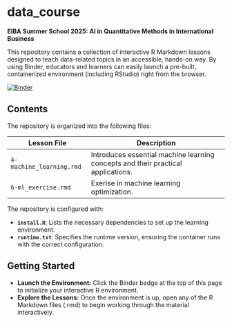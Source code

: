 # data_course

**EIBA Summer School 2025: AI in Quantitative Methods in International Business**

This repository contains a collection of interactive R Markdown lessons designed
to teach data-related topics in an accessible, hands-on way. By using Binder,
educators and learners can easily launch a pre-built, containerized environment
(including RStudio) right from the browser.

[![Binder](https://mybinder.org/badge_logo.svg)](https://mybinder.org/v2/gh/ha-pu/data_course/HEAD?urlpath=rstudio)

## Contents

The repository is organized into the following files:

| **Lesson File**            | **Description**                                                                      |
|----------------------------|--------------------------------------------------------------------------------------|
| `4-machine_learning.rmd`   | Introduces essential machine learning concepts and their practical applications.     |
| `6-ml_exercise.rmd`        | Exerise in machine learning optimization.                                            |

The repository is configured with:

+ **`install.R`**: Lists the necessary dependencies to set up the learning
  environment.
+ **`runtime.txt`**: Specifies the runtime version, ensuring the container runs
  with the correct configuration.

## Getting Started

+ **Launch the Environment:** Click the Binder badge at the top of this page to
  initialize your interactive R environment.
+ **Explore the Lessons:** Once the environment is up, open any of the R
  Markdown files (.rmd) to begin working through the material interactively.
